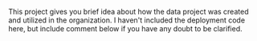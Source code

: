 This project gives you brief idea about how the data project was created and utilized in the organization. I haven't included the deployment code here, but include comment below if you have any doubt to be clarified.
